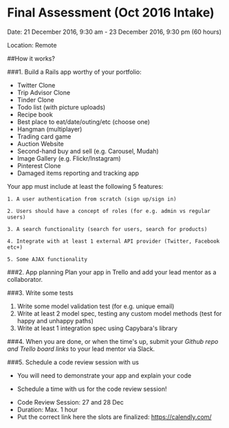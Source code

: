 # Final Assessment (Oct 2016 Intake)

Date: 21 December 2016, 9:30 am - 23 December 2016, 9:30 pm (60 hours)

Location: Remote

##How it works?

###1. Build a Rails app worthy of your portfolio: 

* Twitter Clone
* Trip Advisor Clone
* Tinder Clone
* Todo list (with picture uploads)
* Recipe book
* Best place to eat/date/outing/etc (choose one)
* Hangman (multiplayer)
* Trading card game
* Auction Website
* Second-hand buy and sell (e.g. Carousel, Mudah)
* Image Gallery (e.g. Flickr/Instagram)
* Pinterest Clone
* Damaged items reporting and tracking app

Your app must include at least the following 5 features:

```
1. A user authentication from scratch (sign up/sign in)

2. Users should have a concept of roles (for e.g. admin vs regular users)

3. A search functionality (search for users, search for products)

4. Integrate with at least 1 external API provider (Twitter, Facebook etc+)

5. Some AJAX functionality
```

###2. App planning
Plan your app in Trello and add your lead mentor as a collaborator.

###3. Write some tests
1. Write some model validation test (for e.g. unique email)
2. Write at least 2 model spec, testing any custom model methods (test for happy and unhappy paths)
3. Write at least 1 integration spec using Capybara's library

###4. When you are done, or when the time's up, submit your *Github repo and Trello board links* to your lead mentor via Slack.

###5. Schedule a code review session with us

* You will need to demonstrate your app and explain your code

* Schedule a time with us for the code review session!
- Code Review Session: 27 and 28 Dec
- Duration: Max. 1 hour
- Put the correct link here the slots are finalized: https://calendly.com/
